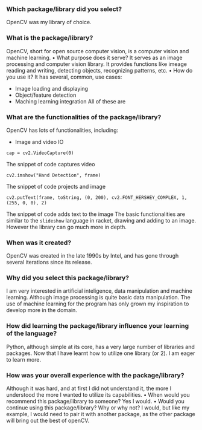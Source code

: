 ### Which package/library did you select?
OpenCV was my library of choice.
### What is the package/library?
OpenCV, short for open source computer vision, is a computer vision and machine learning. 
• What purpose does it serve?
It serves as an image processing and computer vision library. It provides functions like imeage reading and writing, detecting objects, recognizing patterns, etc.
• How do you use it?
It has several, common, use cases:
- Image loading and displaying
- Object/feature detection
- Maching learning integration
All of these are
### What are the functionalities of the package/library?
OpenCV has lots of functionalities, including:
- Image and video IO
```
cap = cv2.VideoCapture(0)
```
The snippet of code captures video
```
cv2.imshow("Hand Detection", frame)
```
The snippet of code projects and image
```
cv2.putText(frame, toString, (0, 200), cv2.FONT_HERSHEY_COMPLEX, 1, (255, 0, 0), 2)
```
The snippet of code adds text to the image
The basic functionalities are similar to the ```slideshow``` language in racket, drawing and adding to an image. However the library can go much more in depth.
### When was it created?
OpenCV was created in the late 1990s by Intel, and has gone through several iterations since its release. 
### Why did you select this package/library?
I am very interested in artificial inteligence, data manipulation and machine learning. Although image processing is quite basic data manipulation. The use of machine learning for the program has only grown my inspiration to develop more in the domain. 
### How did learning the package/library influence your learning of the language?
Python, although simple at its core, has a very large number of libraries and packages. Now that I have learnt how to utilize one library (or 2). I am eager to learn more. 
### How was your overall experience with the package/library?
Although it was hard, and at first I did not understand it, the more I understood the more I wanted to utilize its capabilities.
• When would you recommend this package/library to someone?
Yes I would.
• Would you continue using this package/library? Why or why not?
I would, but like my example, I would need to pair it with another package, as the other package will bring out the best of openCV.